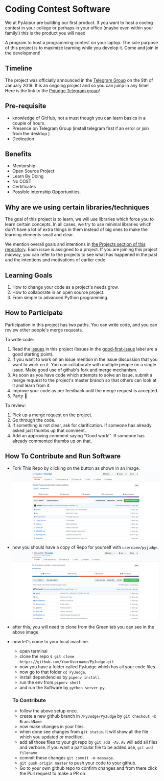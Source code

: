 Coding Contest Software
=======================


We at PyJaipur are building our first product. 
If you want to host a coding contest in your college or perhaps in your 
office (maybe even within your family!) this is the product you will need

A program to host a programming contest on your laptop. 
The sole purpose of this project is to maximize learning while you develop it. 
Come and join in the development!

Timeline
--------

The project was officially announced in the [Telegram
Group](https://t.me/pyjaipur) on the 9th of January 2019. It is an ongoing
project and so you can jump in any time! Here is the link to the [Pyjudge Telegram group](https://t.me/joinchat/HNTGNFPd8dHx3OeY94LvYg)!

Pre-requisite
----------------

* knowledge of GitHub, not a must though you can learn basics in a couple of hours.
* Presence on Telegram Group (install telegram first if an error or join from the desktop )
* Dedication

Benefits
------------
* Mentorship
* Open Source Project
* Learn By Doing
* No COST
* Certificates
* Possible Internship Opportunities.


Why are we using certain libraries/techniques
--------

The goal of this project is to learn, we will use libraries which force
you to learn certain concepts. In all cases, we try to use minimal libraries
which don't have a lot of extra things in them instead of big ones to make the
learning elements small and clear.

We mention overall goals and intentions in
[the Projects section of this repository](https://github.com/PyJaipur/Project-Coding-Contest/projects). Each
issue is assigned to a project. If you are joining this project midway, you can
refer to the projects to see what has happened in the past and the intentions
and motivations of earlier code.


Learning Goals
--------------

1. How to change your code as a project's needs grow.
2. How to collaborate in an open source project.
3. From simple to advanced Python programming.


How to Participate
------------------

Participation in this project has two paths. You can write code, and you can review other people's merge requests.

To write code:

1. Read the [issues](https://github.com/PyJaipur/Project-Coding-Contest/issues) in this project (Issues in the [good-first-issue](https://github.com/PyJaipur/Project-Coding-Contest/labels/good%20first%20issue) label are a good starting point).
2. If you want to work on an issue mention in the issue discussion that you want to work on it. You can collaborate with multiple people on a single issue. Make good use of github's fork and merge mechanism.
3. As soon as you have code which attempts to solve an issue, submit a merge request to the project's master branch so that others can look at it and learn from it.
4. Improve your code as per feedback until the merge request is accepted.
5. Party 🎉

To review:

1. Pick up a merge request on the project.
2. Go through the code.
3. If something is not clear, ask for clarification. If someone has already asked just thumbs up that comment.
4. Add an approving comment saying "Good work!". If someone has already commented thumbs up on that.

## How To Contribute and Run Software
* Fork This Repo by clicking on the button as shown in an image.
![Fork](screenshots/1.png)
* now you should have a copy of Repo for yourself with `username/pyjudge`.
![Clone](screenshots/2.png)
* after this, you will need to clone from the Green tab you can see in the above image.
* now let's come to your local machine.
    * open terminal
    * clone the repo `$ git clone https://github.com/YourUsername/PyJudge.git`
    * now you have a folder called PyJudge which has all your code files.
    * now go to that folder `cd PyJudge`.
    * install dependencies by `pipenv install`.
    * run the env from `pipenv shell` 
    * and run the Software by `python server.py`.

    ### To Contribute
    * follow the above setup once.
    *  create a new github branch in `/PyJudge/PyJudge` by `git checkout -b BranchName`
    * now make changes in your files.
    * when done see changes from `git status`. it will show all the file which you updated or modified.
    * add all those files to your git repo by `git add -Av`. `Av` will add all files and verbose. if you want a particular file to be added use, `git add filename`
    * commit these changes `git commit -m message`.
    * `git push origin master` to push your code to your github.
    * Go to your own github repo to confirm changes and from there click the Pull request to make a PR on.
     





